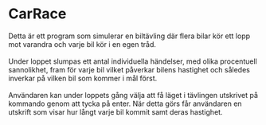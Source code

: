 # CarRace

Detta är ett program som simulerar en biltävling där flera bilar kör ett lopp mot varandra och varje bil kör i en egen tråd.  
<br />
Under loppet slumpas ett antal individuella händelser, med olika procentuell sannolikhet, fram för varje bil vilket påverkar bilens hastighet och således inverkar på vilken bil som kommer i mål först.  
<br />
Användaren kan under loppets gång välja att få läget i tävlingen utskrivet på kommando genom att tycka på enter. När detta görs får användaren en utskrift som visar hur långt varje bil kommit samt deras hastighet.
